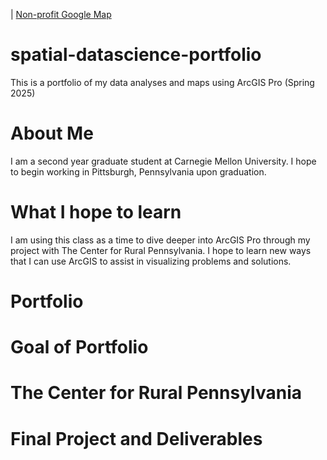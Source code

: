 | [Non-profit Google Map](nonprofit-map)

# spatial-datascience-portfolio
This is a portfolio of my data analyses and maps using ArcGIS Pro (Spring 2025)

# About Me 
I am a second year graduate student at Carnegie Mellon University. I hope to begin working in Pittsburgh, Pennsylvania upon graduation. 


# What I hope to learn
I am using this class as a time to dive deeper into ArcGIS Pro through my project with The Center for Rural Pennsylvania. I hope to learn new ways that I can use ArcGIS to assist in visualizing problems and solutions. 

# Portfolio


# Goal of Portfolio


# The Center for Rural Pennsylvania 


# Final Project and Deliverables
